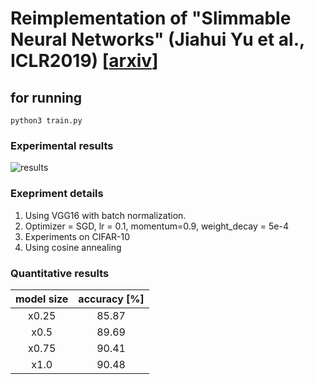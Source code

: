 # Reimplementation of "Slimmable Neural Networks" (Jiahui Yu et al., ICLR2019) [[arxiv](https://arxiv.org/abs/1812.08928)]

## for running
```python3
python3 train.py
```

### Experimental results
![results](plot_results.png)

### Exepriment details
1. Using VGG16 with batch normalization.
2. Optimizer = SGD, lr = 0.1, momentum=0.9, weight_decay = 5e-4
3. Experiments on CIFAR-10
4. Using cosine annealing

### Quantitative results

| model size | accuracy [%] |
|:-:|:-:|
| x0.25 | 85.87 |
| x0.5 | 89.69 |
| x0.75 | 90.41 |
| x1.0 | 90.48 |
